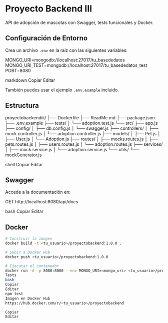 # Proyecto Backend III

API de adopción de mascotas con Swagger, tests funcionales y Docker.

## Configuración de Entorno

Crea un archivo `.env` en la raíz con las siguientes variables:

MONGO_URI=mongodb://localhost:27017/tu_basededatos
MONGO_URI_TEST=mongodb://localhost:27017/tu_basededatos_test
PORT=8080

markdown
Copiar
Editar

También puedes usar el ejemplo `.env.example` incluido.

## Estructura

proyectobackendiii/
├── Dockerfile
├── ReadMe.md
├── package.json
├── .env.example
├── tests/
│ └── adoption.test.js
└── src/
├── app.js
├── config/
│ ├── db.config.js
│ └── swagger.js
├── controllers/
│ ├── mock.controller.js
│ └── adoption.controller.js
├── models/
│ ├── Pet.js
│ ├── User.js
│ └── Adoption.js
├── routes/
│ ├── mocks.routes.js
│ ├── pets.routes.js
│ ├── users.routes.js
│ └── adoption.routes.js
├── services/
│ ├── mock.service.js
│ └── adoption.service.js
└── utils/
└── mockGenerator.js

shell
Copiar
Editar

## Swagger

Accede a la documentación en:

GET http://localhost:8080/api/docs

bash
Copiar
Editar

## Docker

```bash
# Construir la imagen
docker build -t <tu_usuario>/proyectobackend:1.0.0 .

# Subir a Docker Hub
docker push <tu_usuario>/proyectobackend:1.0.0

# Ejecutar el contenedor
docker run -d -p 8080:8080 --env MONGO_URI=<mongo_uri> <tu_usuario>/proyectobackend:1.0.0
Tests
bash
Copiar
Editar
npm test
Imagen en Docker Hub
https://hub.docker.com/r/<tu_usuario>/proyectobackend

Copiar
Editar






